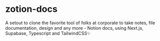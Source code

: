 # zotion-docs
A setout to clone the favorite tool of folks at corporate to take notes, file documentation, design and any more - Notion docs, using Next.js, Supabase, Typescript and TailwindCSS✨
